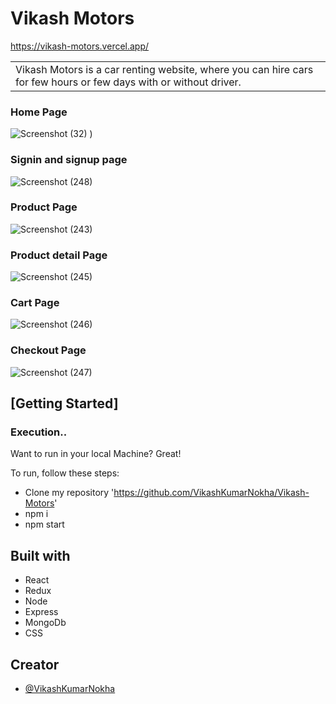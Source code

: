 # Vikash Motors

https://vikash-motors.vercel.app/

<table>
<tr>
<td>Vikash Motors is a car renting website, where you can hire cars for few hours or few days with or without driver.
</td>
</tr>
</table>

### Home Page 
![Screenshot (32)](https://user-images.githubusercontent.com/87219068/191555685-6fa1eb12-6c41-476c-a2f4-ee7a0630e58b.png)
)

### Signin and signup page
![Screenshot (248)](https://user-images.githubusercontent.com/97519781/181251203-d0354b20-9d87-431f-8369-2af1f8c9c6cb.png)

### Product Page 
![Screenshot (243)](https://user-images.githubusercontent.com/97519781/181250860-271e2238-71f1-466f-8e2b-7e6dcc09f991.png)

### Product detail Page
![Screenshot (245)](https://user-images.githubusercontent.com/97519781/181251036-eaa45a21-7a97-4f48-96f2-ff11a9b695b6.png)

### Cart Page
![Screenshot (246)](https://user-images.githubusercontent.com/97519781/181251082-ee5aeee7-ab66-48d1-8f37-ba6167510cab.png)

### Checkout Page
![Screenshot (247)](https://user-images.githubusercontent.com/97519781/181251154-812ac871-0cd6-4fef-9840-602f4053d349.png)



## [Getting Started]

### Execution..
Want to run in your local Machine? Great!

To run, follow these steps:

- Clone my repository 'https://github.com/VikashKumarNokha/Vikash-Motors'
- npm i
- npm start


## Built with 
- React
- Redux
- Node
- Express
- MongoDb
- CSS

## Creator

- [@VikashKumarNokha](https://github.com/VikashKumarNokha)






